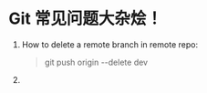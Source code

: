# Git 常见问题大杂烩！

1. How to delete a remote branch in remote repo:

   >git push origin --delete dev

2. 